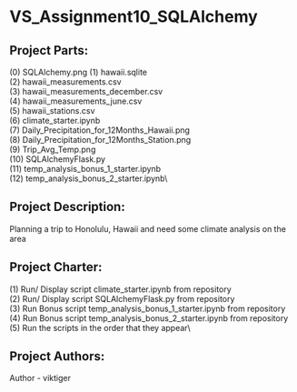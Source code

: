 # VS_Assignment10_SQLAlchemy

## **Project Parts:**
(0) SQLAlchemy.png
(1) hawaii.sqlite\
(2) hawaii_measurements.csv\
(3) hawaii_measurements_december.csv\
(4) hawaii_measurements_june.csv\
(5) hawaii_stations.csv\
(6) climate_starter.ipynb\
(7) Daily_Precipitation_for_12Months_Hawaii.png\
(8) Daily_Precipitation_for_12Months_Station.png\
(9) Trip_Avg_Temp.png\
(10) SQLAlchemyFlask.py\
(11) temp_analysis_bonus_1_starter.ipynb\
(12) temp_analysis_bonus_2_starter.ipynb\

## **Project Description:**
Planning a trip to Honolulu, Hawaii and need some climate analysis on the area

## **Project Charter:**
(1) Run/ Display script climate_starter.ipynb from repository\
(2) Run/ Display script SQLAlchemyFlask.py from repository\
(3) Run Bonus script temp_analysis_bonus_1_starter.ipynb from repository\
(4) Run Bonus script temp_analysis_bonus_2_starter.ipynb from repository\
(5) Run the scripts in the order that they appear\

## **Project Authors:**
Author - viktiger
